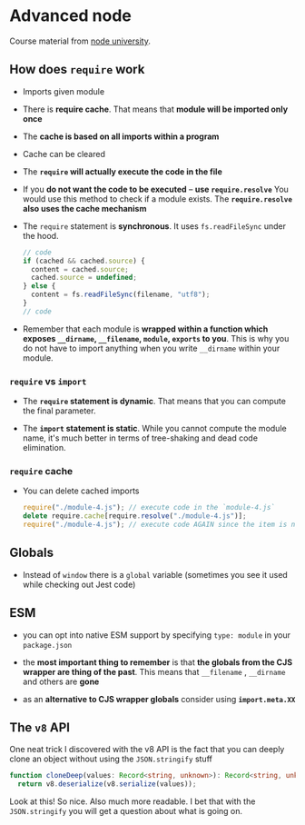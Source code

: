 # Advanced node

Course material from [node university](https://node.university/).

## How does `require` work

- Imports given module

* There is **require cache**. That means that **module will be imported only once**

- The **cache is based on all imports within a program**

* Cache can be cleared

- The **`require` will actually execute the code in the file**

* If you **do not want the code to be executed** – **use `require.resolve`**
  You would use this method to check if a module exists. The **`require.resolve` also uses the cache mechanism**

- The `require` statement is **synchronous**. It uses `fs.readFileSync` under the hood.

  ```js
  // code
  if (cached && cached.source) {
    content = cached.source;
    cached.source = undefined;
  } else {
    content = fs.readFileSync(filename, "utf8");
  }
  // code
  ```

* Remember that each module is **wrapped within a function which exposes `__dirname`, `__filename`, `module`, `exports` to you**.
  This is why you do not have to import anything when you write `__dirname` within your module.

### `require` vs `import`

- The **`require` statement is dynamic**. That means that you can compute the final parameter.

* The **`import` statement is static**. While you cannot compute the module name, it's much better in terms of tree-shaking and dead code elimination.

### `require` cache

- You can delete cached imports

  ```js
  require("./module-4.js"); // execute code in the `module-4.js`
  delete require.cache[require.resolve("./module-4.js")];
  require("./module-4.js"); // execute code AGAIN since the item is not in the cache
  ```

## Globals

- Instead of `window` there is a `global` variable (sometimes you see it used while checking out Jest code)

## ESM

- you can opt into native ESM support by specifying `type: module` in your `package.json`

* the **most important thing to remember** is that **the globals from the CJS wrapper are thing of the past**.
  This means that `__filename` , `__dirname` and others are **gone**

- as an **alternative to CJS wrapper globals** consider using **`import.meta.XX`**

## The `v8` API

One neat trick I discovered with the v8 API is the fact that you can deeply clone an object without using the `JSON.stringify` stuff

```ts
function cloneDeep(values: Record<string, unknown>): Record<string, unknown> {
  return v8.deserialize(v8.serialize(values));
```

Look at this! So nice. Also much more readable. I bet that with the `JSON.stringify` you will get a question about what is going on.
